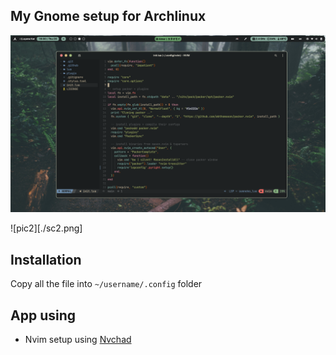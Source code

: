 ## My Gnome setup for Archlinux

![pic1](./sc1.png)

![pic2][./sc2.png]

## Installation

Copy all the file into `~/username/.config` folder

## App using

- Nvim setup using [Nvchad](https://nvchad.com/quickstart/install)
